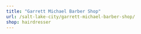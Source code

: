 ```yaml
---
title: "Garrett Michael Barber Shop"
url: /salt-lake-city/garrett-michael-barber-shop/
shop: hairdresser
---
```

